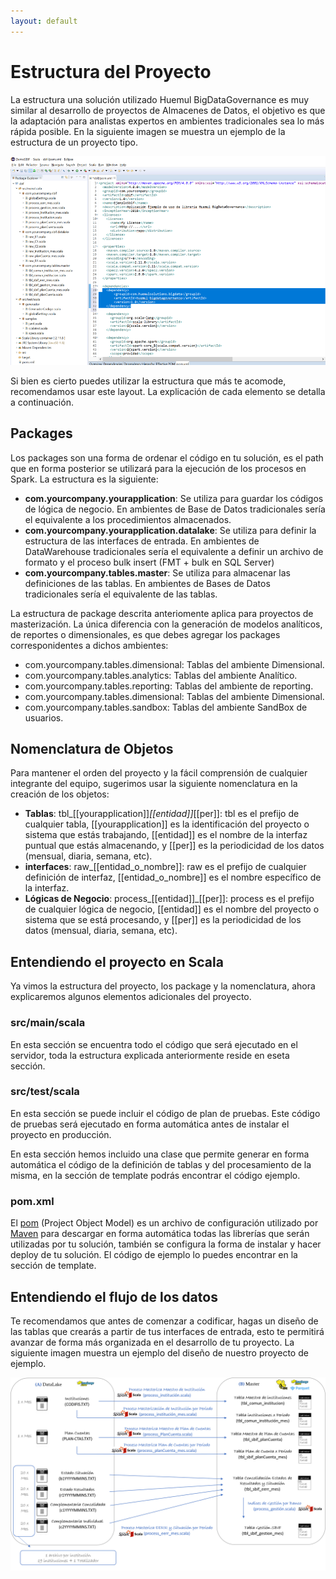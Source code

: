 ```yaml
---
layout: default
---
```


# Estructura del Proyecto

La estructura una solución utilizado Huemul BigDataGovernance es muy similar al desarrollo de proyectos de Almacenes de Datos, el objetivo es que la adaptación para analistas expertos en ambientes tradicionales sea lo más rápida posible. En la siguiente imagen se muestra un ejemplo de la estructura de un proyecto tipo.

![Branching](huemul_codigo_sbif_ejemplo.png)

Si bien es cierto puedes utilizar la estructura que más te acomode, recomendamos usar este layout. La explicación de cada elemento se detalla a continuación.

## Packages
Los packages son una forma de ordenar el código en tu solución, es el path que en forma posterior se utilizará para la ejecución de los procesos en Spark. La estructura es la siguiente:

* **com.yourcompany.yourapplication**: Se utiliza para guardar los códigos de lógica de negocio. En ambientes de Base de Datos tradicionales sería el equivalente a los procedimientos almacenados.
* **com.yourcompany.yourapplication.datalake**: Se utiliza para definir la estructura de las interfaces de entrada. En ambientes de DataWarehouse tradicionales sería el equivalente a definir un archivo de formato y el proceso bulk insert (FMT + bulk en SQL Server)
* **com.yourcompany.tables.master**: Se utiliza para almacenar las definiciones de las tablas. En ambientes de Bases de Datos tradicionales sería el equivalente de las tablas.

La estructura de package descrita anteriomente aplica para proyectos de masterización. La única diferencia con la generación de modelos analíticos, de reportes o dimensionales, es que debes agregar los packages corresponidentes a dichos ambientes:

* com.yourcompany.tables.dimensional: Tablas del ambiente Dimensional.
* com.yourcompany.tables.analytics: Tablas del ambiente Analítico.
* com.yourcompany.tables.reporting: Tablas del ambiente de reporting.
* com.yourcompany.tables.dimensional: Tablas del ambiente Dimensional.
* com.yourcompany.tables.sandbox: Tablas del ambiente SandBox de usuarios.

## Nomenclatura de Objetos
Para mantener el orden del proyecto y la fácil comprensión de cualquier integrante del equipo, sugerimos usar la siguiente nomenclatura en la creación de los objetos:

* **Tablas**: tbl_[[yourapplication]]_[[entidad]]_[[per]]: tbl es el prefijo de cualquier tabla, [[yourapplication]] es la identificación del proyecto o sistema que estás trabajando, [[entidad]] es el nombre de la interfaz puntual que estás almacenando, y [[per]] es la periodicidad de los datos (mensual, diaria, semana, etc).
* **interfaces**: raw_[[entidad_o_nombre]]: raw es el prefijo de cualquier definición de interfaz, [[entidad_o_nombre]] es el nombre específico de la interfaz. 
* **Lógicas de Negocio**: process_[[entidad]]_[[per]]: process es el prefijo de cualquier lógica de negocio, [[entidad]] es el nombre del proyecto o sistema que se está procesando, y [[per]] es la periodicidad de los datos (mensual, diaria, semana, etc).


## Entendiendo el proyecto en Scala
Ya vimos la estructura del proyecto, los package y la nomenclatura, ahora explicaremos algunos elementos adicionales del proyecto.

### src/main/scala
En esta sección se encuentra todo el código que será ejecutado en el servidor, toda la estructura explicada anteriormente reside en eseta sección.

### src/test/scala
En esta sección se puede incluir el código de plan de pruebas. Este código de pruebas será ejecutado en forma automática antes de instalar el proyecto en producción.

En esta sección hemos incluido una clase que permite generar en forma automática el código de la definición de tablas y del procesamiento de la misma, en la sección de template podrás encontrar el código ejemplo.

### pom.xml
El [pom](https://maven.apache.org/pom.html) (Project Object Model) es un archivo de configuración utilizado por [Maven](https://maven.apache.org/) para descargar en forma automática todas las librerías que serán utilizadas por tu solución, también se configura la forma de instalar y hacer deploy de tu solución. El código de ejemplo lo puedes encontrar en la sección de template.

## Entendiendo el flujo de los datos
Te recomendamos que antes de comenzar a codificar, hagas un diseño de las tablas que crearás a partir de tus interfaces de entrada, esto te permitirá avanzar de forma más organizada en el desarrollo de tu proyecto. La siguiente imagen muestra un ejemplo del diseño de nuestro proyecto de ejemplo.

![Branching](huemul_Ejemplo_sbif.png)
